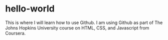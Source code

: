 # hello-world
This is where I will learn how to use Github.
I am using Github as part of The Johns Hopkins University course on HTML, CSS, and Javascript from Coursera.
